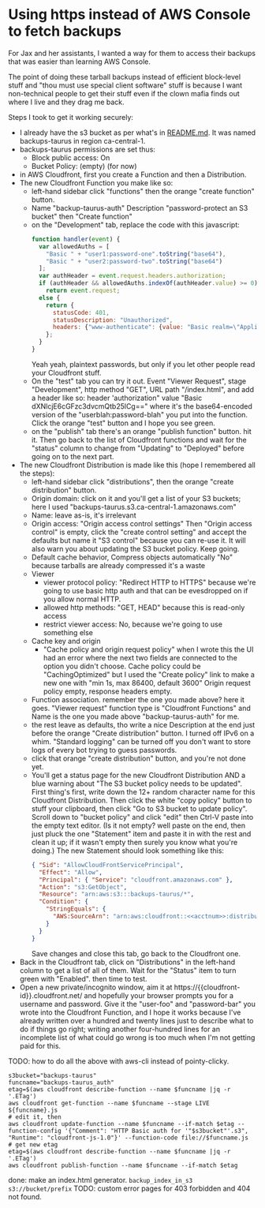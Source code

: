 Using https instead of AWS Console to fetch backups
===================================================
For Jax and her assistants, I wanted a way for them to access
their backups that was easier than learning AWS Console.

The point of doing these tarball backups instead of efficient
block-level stuff and "thou must use special client software"
stuff is because I want non-technical people to get their stuff
even if the clown mafia finds out where I live and they drag me back.

Steps I took to get it working securely:
- I already have the s3 bucket as per what's in [README.md](README.md).
  It was named backups-taurus in region ca-central-1.
- backups-taurus permissions are set thus:
  - Block public access: On
  - Bucket Policy: (empty) (for now)
- in AWS Cloudfront, first you create a Function and then a Distribution.
- The new Cloudfront Function you make like so:
  - left-hand sidebar click "functions" then the orange "create function"
    button.
  - Name "backup-taurus-auth" Description "password-protect an S3 bucket"
    then "Create function"
  - on the "Development" tab, replace the code with this javascript:
    ```javascript
    function handler(event) {
      var allowedAuths = [
        "Basic " + "user1:password-one".toString("base64"),
        "Basic " + "user2:password-two".toString("base64")
      ];
      var authHeader = event.request.headers.authorization;
      if (authHeader && allowedAuths.indexOf(authHeader.value) >= 0)
        return event.request;
      else {
        return {
          statusCode: 401,
          statusDescription: "Unauthorized",
          headers: {"www-authenticate": {value: "Basic realm=\"Application\"" } },
        };
      }
    }
    ```
    Yeah yeah, plaintext passwords, but only if you let other people
    read your Cloudfront stuff.
  - On the "test" tab you can try it out.  Event "Viewer Request", stage
    "Development", http method "GET", URL path "/index.html", and add
    a header like so: header 'authorization" value "Basic
    dXNlcjE6cGFzc3dvcmQtb25lCg=="  where it's the base64-encoded version
    of the "userblah:password-blah" you put into the function.  Click the
    orange "test" button and I hope you see green.
  - on the "publish" tab there's an orange "publish function" button.
    hit it.  Then go back to the list of Cloudfront functions and wait
    for the "status" column to change from "Updating" to "Deployed"
    before going on to the next part.
- The new Cloudfront Distribution is made like this (hope I remembered
  all the steps):
  - left-hand sidebar click "distributions", then the orange "create
    distribution" button.
  - Origin domain: click on it and you'll get a list of your S3 buckets;
    here I used "backups-taurus.s3.ca-central-1.amazonaws.com"
  - Name: leave as-is, it's irrelevant
  - Origin access: "Origin access control settings"
    Then "Origin access control" is empty, click the "create control
    setting" and accept the defaults but name it "S3 control" because
    you can re-use it.
    It will also warn you about updating the S3 bucket policy.  Keep going.
  - Default cache behavior, Compress objects automatically "No" because
    tarballs are already compressed it's a waste
  - Viewer
    - viewer protocol policy: "Redirect HTTP to HTTPS" because we're
      going to use basic http auth and that can be evesdropped on if you
      allow normal HTTP.
    - allowed http methods: "GET, HEAD" because this is read-only access
    - restrict viewer access: No, because we're going to use something else
  - Cache key and origin
    - "Cache policy and origin request policy" when I wrote this the
      UI had an error where the next two fields are connected to the
      option you didn't choose.  Cache policy could be "CachingOptimized"
      but I  used the "Create policy" link to make a new one with "min 1s,
      max 86400, default 3600"  Origin request policy empty, response
      headers empty.
  - Function association.  remember the one you made above?  here it goes.
    "Viewer request" function type is "Cloudfront Functions" and Name is
    the one you made above "backup-taurus-auth" for me.
  - the rest leave as defaults, tho write a nice Description at the end
    just before the orange "Create distribution" button.  I turned off
    IPv6 on a whim.  "Standard logging" can be turned off you don't
    want to store logs of every bot trying to guess passwords.
  - click that orange "create distribution" button, and you're not
    done yet.
  - You'll get a status page for the new Cloudfront Distribution AND
    a blue warning about "The S3 bucket policy needs to be updated".
    First thing's first, write down the 12+ random character name for this
    Cloudfront Distribution.  Then click the white "copy policy" button
    to stuff your clipboard, then click "Go to S3 bucket to update
    policy".  Scroll down to "bucket policy" and click "edit" then Ctrl-V
    paste into the empty text editor. (Is it not empty? well paste on the
    end, then just pluck the one "Statement" item and paste it in with
    the rest and clean it up; if it wasn't empty then surely you know what
    you're doing.)  The new Statement should look something like this:
    ```json
    { "Sid": "AllowCloudFrontServicePrincipal",
      "Effect": "Allow",
      "Principal": { "Service": "cloudfront.amazonaws.com" },
      "Action": "s3:GetObject",
      "Resource": "arn:aws:s3:::backups-taurus/*",
      "Condition": {
        "StringEquals": {
          "AWS:SourceArn": "arn:aws:cloudfront::<<acctnum>>:distribution/<<cloudfront-id>>"
        }
      }
    }
    ```
    Save changes and close this tab, go back to the Cloudfront one.
- Back in the Cloudfront tab, click on "Distributions" in the left-hand
  column to get a list of all of them.  Wait for the "Status" item
  to turn green with "Enabled".  then time to test.
- Open a new private/incognito window, aim it at
  https://{{cloudfront-id}}.cloudfront.net/  and hopefully your browser
  prompts you for a username and password.  Give it the "user-foo" and
  "password-bar" you wrote into the Cloudfront Function, and I hope it works
  because I've already written over a hundred and twenty lines just to
  describe what to do if things go right; writing another four-hundred lines
  for an incomplete list of what could go wrong is too much when I'm not
  getting paid for this.


TODO: how to do all the above with aws-cli instead of pointy-clicky.

    s3bucket="backups-taurus"
    funcname="backups-taurus_auth"
    etag=$(aws cloudfront describe-function --name $funcname |jq -r '.ETag')
    aws cloudfront get-function --name $funcname --stage LIVE ${funcname}.js
    # edit it, then
    aws cloudfront update-function --name $funcname --if-match $etag --function-config '{"Comment": "HTTP Basic auth for '"$s3bucket"'.s3", "Runtime": "cloudfront-js-1.0"}' --function-code file://$funcname.js
    # get new etag
    etag=$(aws cloudfront describe-function --name $funcname |jq -r '.ETag')
    aws cloudfront publish-function --name $funcname --if-match $etag
 

done: make an index.html generator. `backup_index_in_s3 s3://bucket/prefix` 
TODO: custom error pages for 403 forbidden and 404 not found.

